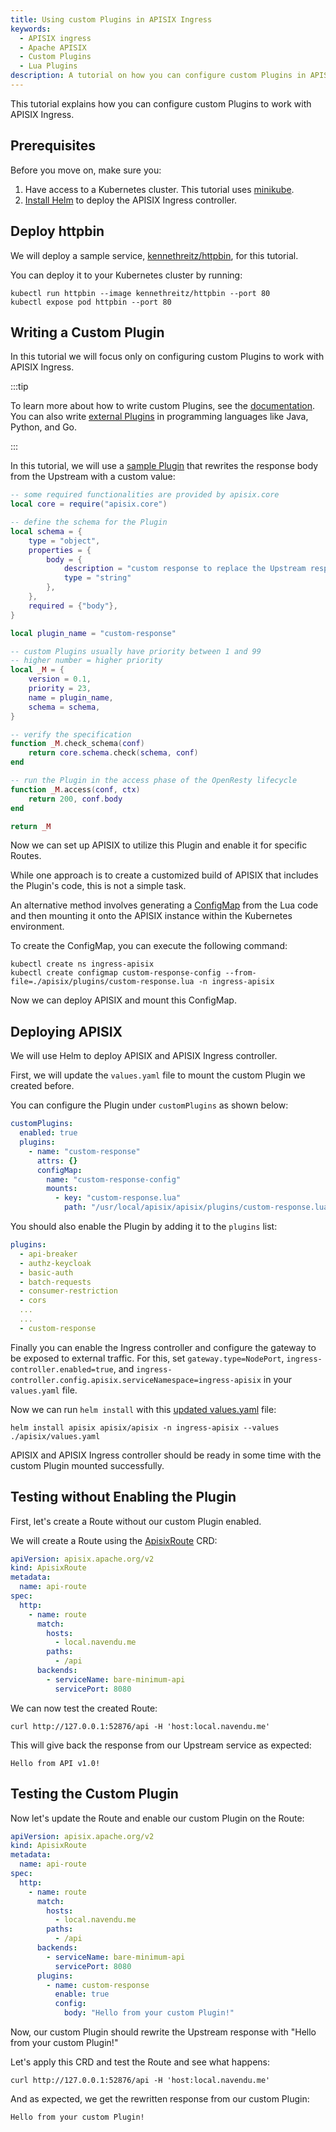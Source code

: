 ```yaml
---
title: Using custom Plugins in APISIX Ingress
keywords:
  - APISIX ingress
  - Apache APISIX
  - Custom Plugins
  - Lua Plugins
description: A tutorial on how you can configure custom Plugins in APISIX Ingress.
---
```


<head>
    <link rel="canonical" href="https://navendu.me/posts/custom-plugins-in-apisix-ingress/" />
</head>

This tutorial explains how you can configure custom Plugins to work with APISIX Ingress.

## Prerequisites

Before you move on, make sure you:

1. Have access to a Kubernetes cluster. This tutorial uses [minikube](https://github.com/kubernetes/minikube).
2. [Install Helm](https://helm.sh/docs/intro/install/) to deploy the APISIX Ingress controller.

## Deploy httpbin

We will deploy a sample service, [kennethreitz/httpbin](https://hub.docker.com/r/kennethreitz/httpbin/), for this tutorial.

You can deploy it to your Kubernetes cluster by running:

```shell
kubectl run httpbin --image kennethreitz/httpbin --port 80
kubectl expose pod httpbin --port 80
```

## Writing a Custom Plugin

In this tutorial we will focus only on configuring custom Plugins to work with APISIX Ingress.

:::tip

To learn more about how to write custom Plugins, see the [documentation](https://apisix.apache.org/docs/apisix/plugin-develop/). You can also write [external Plugins](https://apisix.apache.org/docs/apisix/external-plugin/) in programming languages like Java, Python, and Go.

:::

In this tutorial, we will use a [sample Plugin](https://raw.githubusercontent.com/navendu-pottekkat/apisix-in-kubernetes/master/custom-plugin/plugins/custom-response.lua) that rewrites the response body from the Upstream with a custom value:

```lua {title="custom-response.lua"}
-- some required functionalities are provided by apisix.core
local core = require("apisix.core")

-- define the schema for the Plugin
local schema = {
    type = "object",
    properties = {
        body = {
            description = "custom response to replace the Upstream response with.",
            type = "string"
        },
    },
    required = {"body"},
}

local plugin_name = "custom-response"

-- custom Plugins usually have priority between 1 and 99
-- higher number = higher priority
local _M = {
    version = 0.1,
    priority = 23,
    name = plugin_name,
    schema = schema,
}

-- verify the specification
function _M.check_schema(conf)
    return core.schema.check(schema, conf)
end

-- run the Plugin in the access phase of the OpenResty lifecycle
function _M.access(conf, ctx)
    return 200, conf.body
end

return _M
```

Now we can set up APISIX to utilize this Plugin and enable it for specific Routes.

While one approach is to create a customized build of APISIX that includes the Plugin's code, this is not a simple task.

An alternative method involves generating a [ConfigMap](https://kubernetes.io/docs/concepts/configuration/configmap/) from the Lua code and then mounting it onto the APISIX instance within the Kubernetes environment.

To create the ConfigMap, you can execute the following command:

```shell
kubectl create ns ingress-apisix
kubectl create configmap custom-response-config --from-file=./apisix/plugins/custom-response.lua -n ingress-apisix
```

Now we can deploy APISIX and mount this ConfigMap.

## Deploying APISIX

We will use Helm to deploy APISIX and APISIX Ingress controller.

First, we will update the `values.yaml` file to mount the custom Plugin we created before.

You can configure the Plugin under `customPlugins` as shown below:

```yaml {title="values.yaml"}
customPlugins:
  enabled: true
  plugins:
    - name: "custom-response"
      attrs: {}
      configMap:
        name: "custom-response-config"
        mounts:
          - key: "custom-response.lua"
            path: "/usr/local/apisix/apisix/plugins/custom-response.lua"
```

You should also enable the Plugin by adding it to the `plugins` list:

```yaml {title="values.yaml"}
plugins:
  - api-breaker
  - authz-keycloak
  - basic-auth
  - batch-requests
  - consumer-restriction
  - cors
  ...
  ...
  - custom-response
```

Finally you can enable the Ingress controller and configure the gateway to be exposed to external traffic. For this, set `gateway.type=NodePort`, `ingress-controller.enabled=true`, and `ingress-controller.config.apisix.serviceNamespace=ingress-apisix` in your `values.yaml` file.

Now we can run `helm install` with this [updated values.yaml](https://raw.githubusercontent.com/navendu-pottekkat/apisix-in-kubernetes/master/custom-plugin/values.yaml) file:

```shell
helm install apisix apisix/apisix -n ingress-apisix --values ./apisix/values.yaml
```

APISIX and APISIX Ingress controller should be ready in some time with the custom Plugin mounted successfully.

## Testing without Enabling the Plugin

First, let's create a Route without our custom Plugin enabled.

We will create a Route using the [ApisixRoute](https://apisix.apache.org/docs/ingress-controller/concepts/apisix_route) CRD:

```yaml {title="route.yaml"}
apiVersion: apisix.apache.org/v2
kind: ApisixRoute
metadata:
  name: api-route
spec:
  http:
    - name: route
      match:
        hosts:
          - local.navendu.me
        paths:
          - /api
      backends:
        - serviceName: bare-minimum-api
          servicePort: 8080
```

We can now test the created Route:

```shell
curl http://127.0.0.1:52876/api -H 'host:local.navendu.me'
```

This will give back the response from our Upstream service as expected:

```shell
Hello from API v1.0!
```

## Testing the Custom Plugin

Now let's update the Route and enable our custom Plugin on the Route:

```yaml {title="route.yaml"}
apiVersion: apisix.apache.org/v2
kind: ApisixRoute
metadata:
  name: api-route
spec:
  http:
    - name: route
      match:
        hosts:
          - local.navendu.me
        paths:
          - /api
      backends:
        - serviceName: bare-minimum-api
          servicePort: 8080
      plugins:
        - name: custom-response
          enable: true
          config:
            body: "Hello from your custom Plugin!"
```

Now, our custom Plugin should rewrite the Upstream response with "Hello from your custom Plugin!"

Let's apply this CRD and test the Route and see what happens:

```shell
curl http://127.0.0.1:52876/api -H 'host:local.navendu.me'
```

And as expected, we get the rewritten response from our custom Plugin:

```text {title="output"}
Hello from your custom Plugin!
```
